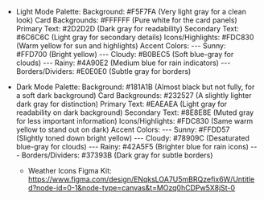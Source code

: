 - Light Mode Palette:
  Background: #F5F7FA (Very light gray for a clean look)
  Card Backgrounds: #FFFFFF (Pure white for the card panels)
  Primary Text: #2D2D2D (Dark gray for readability)
  Secondary Text: #6C6C6C (Light gray for secondary details)
  Icons/Highlights: #FDC830 (Warm yellow for sun and highlights)
  Accent Colors:
  --- Sunny: #FFD700 (Bright yellow)
  --- Cloudy: #B0BEC5 (Soft blue-gray for clouds)
  --- Rainy: #4A90E2 (Medium blue for rain indicators)
  --- Borders/Dividers: #E0E0E0 (Subtle gray for borders)

- Dark Mode Palette:
  Background: #181A1B (Almost black but not fully, for a soft dark background)
  Card Backgrounds: #232527 (A slightly lighter dark gray for distinction)
  Primary Text: #EAEAEA (Light gray for readability on dark background)
  Secondary Text: #8E8E8E (Muted gray for less important information)
  Icons/Highlights: #FDC830 (Same warm yellow to stand out on dark)
  Accent Colors:
  --- Sunny: #FFDD57 (Slightly toned down bright yellow)
  --- Cloudy: #78909C (Desaturated blue-gray for clouds)
  --- Rainy: #42A5F5 (Brighter blue for rain icons)
  --- Borders/Dividers: #37393B (Dark gray for subtle borders)

  - Weather Icons Figma Kit:
    https://www.figma.com/design/ENqksLOA7U5mBRQzefix6W/Untitled?node-id=0-1&node-type=canvas&t=MOzq0hCDPw5X8jSt-0
